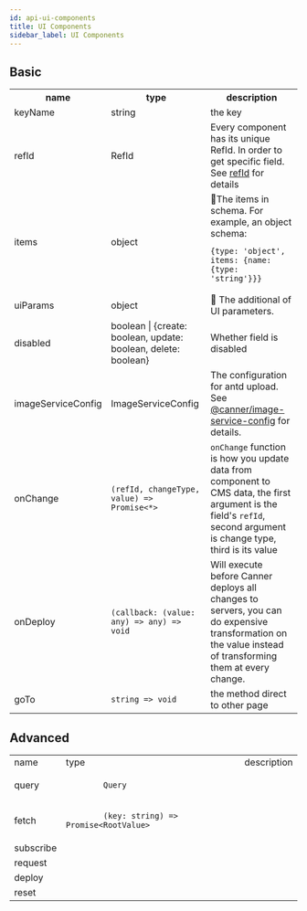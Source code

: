 ```yaml
---
id: api-ui-components
title: UI Components
sidebar_label: UI Components
---
```


## Basic

<table>
  <tr>
    <th>name</th>
    <th>type</th>
    <th>description</th>
  </tr>
  <tr>
    <td>keyName</td>
    <td>string</td>
    <td>the key</td>
  </tr>
  <tr>
    <td>refId</td>
    <td>RefId</td>
    <td>Every component has its unique RefId. In order to get specific field. See <a href="concept-refid.html">refId</a> for details</td>
  </tr>
  <tr>
    <td>items</td>
    <td>object</td>
    <td>The items in schema. For example, an object schema:
      <pre><code>{type: 'object', items: {name: {type: 'string'}}}</code></pre>
    </td>
  </tr>
  <tr>
    <td>uiParams</td>
    <td>object</td>
    <td>
      The additional of UI parameters.
    </td>
  </tr>
  <tr>
    <td>disabled</td>
    <td>boolean | {create: boolean, update: boolean, delete: boolean}</td>
    <td>Whether field is disabled</td>
  </tr>
  <tr>
    <td>imageServiceConfig</td>
    <td>ImageServiceConfig</td>
    <td>The configuration for antd upload. See <a href="https://github.com/Canner/image-service-config">@canner/image-service-config</a> for details.</td>
  </tr>
  <tr>
    <td>onChange</td>
    <td><code>(refId, changeType, value) => Promise<*></code></td>
    <td><code>onChange</code> function is how you update data from component to CMS data, the first argument is the field's <code>refId</code>, second argument is change type, third is its value</td>
  </tr>
  <tr>
    <td>onDeploy</td>
    <td><code>(callback: (value: any) => any) => void</code></td>
    <td>
      Will execute before Canner deploys all changes to servers, you can do expensive transformation on the value instead of transforming them at every change.
    </td>
  </tr>
  <tr>
    <td>goTo</td>
    <td><code>string => void</code></td>
    <td>the method direct to other page</td>
  </tr>
</table>

## Advanced

<table>
  <tr>
    <td>name</td>
    <td>type</td>
    <td>description</td>
  </tr>
  <tr>
    <td>query</td>
    <td>
      <code>
        Query
      </code>
    </td>
    <td></td>
  </tr>
  <tr>
    <td>fetch</td>
    <td>
      <code>
        (key: string) => Promise&lt;RootValue>
      </code>
    </td>
    <td></td>
  </tr>
  <tr>
    <td>subscribe</td>
    <td></td>
    <td></td>
  </tr>
  <tr>
    <td>request</td>
    <td></td>
    <td></td>
  </tr>
  <tr>
    <td>deploy</td>
    <td></td>
    <td></td>
  </tr>
  <tr>
    <td>reset</td>
    <td></td>
    <td></td>
  </tr>
</table>
